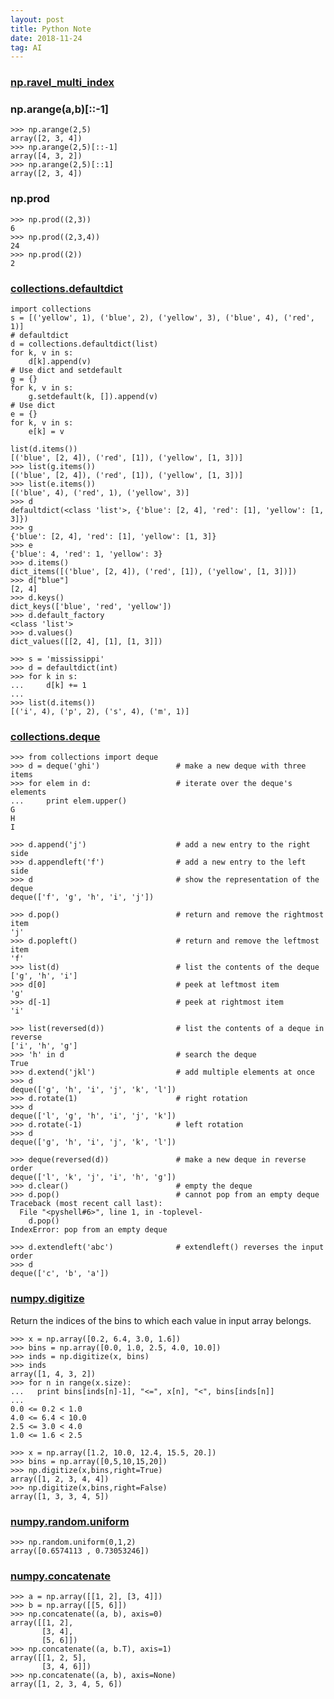 ```yaml
---
layout: post
title: Python Note
date: 2018-11-24
tag: AI
---
```


### [np.ravel_multi_index](https://docs.scipy.org/doc/numpy/reference/generated/numpy.ravel_multi_index.html)

### np.arange(a,b)\[::-1]
    >>> np.arange(2,5)
    array([2, 3, 4])
    >>> np.arange(2,5)[::-1]
    array([4, 3, 2])
    >>> np.arange(2,5)[::1]
    array([2, 3, 4])

### np.prod
    >>> np.prod((2,3))
    6
    >>> np.prod((2,3,4))
    24
    >>> np.prod((2))
    2

### [collections.defaultdict](https://docs.python.org/2/library/collections.html#collections.defaultdict)
    import collections
    s = [('yellow', 1), ('blue', 2), ('yellow', 3), ('blue', 4), ('red', 1)]
    # defaultdict
    d = collections.defaultdict(list)
    for k, v in s:
        d[k].append(v)
    # Use dict and setdefault
    g = {}
    for k, v in s:
        g.setdefault(k, []).append(v)
    # Use dict
    e = {}
    for k, v in s:
        e[k] = v

    list(d.items())
    [('blue', [2, 4]), ('red', [1]), ('yellow', [1, 3])]
    >>> list(g.items())
    [('blue', [2, 4]), ('red', [1]), ('yellow', [1, 3])]
    >>> list(e.items())
    [('blue', 4), ('red', 1), ('yellow', 3)]
    >>> d
    defaultdict(<class 'list'>, {'blue': [2, 4], 'red': [1], 'yellow': [1, 3]})
    >>> g
    {'blue': [2, 4], 'red': [1], 'yellow': [1, 3]}
    >>> e
    {'blue': 4, 'red': 1, 'yellow': 3}
    >>> d.items()
    dict_items([('blue', [2, 4]), ('red', [1]), ('yellow', [1, 3])])
    >>> d["blue"]
    [2, 4]
    >>> d.keys()
    dict_keys(['blue', 'red', 'yellow'])
    >>> d.default_factory
    <class 'list'>
    >>> d.values()
    dict_values([[2, 4], [1], [1, 3]])

    >>> s = 'mississippi'
    >>> d = defaultdict(int)
    >>> for k in s:
    ...     d[k] += 1
    ...
    >>> list(d.items())
    [('i', 4), ('p', 2), ('s', 4), ('m', 1)]

### [collections.deque](https://docs.python.org/2/library/collections.html#deque-objects)
    >>> from collections import deque
    >>> d = deque('ghi')                 # make a new deque with three items
    >>> for elem in d:                   # iterate over the deque's elements
    ...     print elem.upper()
    G
    H
    I

    >>> d.append('j')                    # add a new entry to the right side
    >>> d.appendleft('f')                # add a new entry to the left side
    >>> d                                # show the representation of the deque
    deque(['f', 'g', 'h', 'i', 'j'])

    >>> d.pop()                          # return and remove the rightmost item
    'j'
    >>> d.popleft()                      # return and remove the leftmost item
    'f'
    >>> list(d)                          # list the contents of the deque
    ['g', 'h', 'i']
    >>> d[0]                             # peek at leftmost item
    'g'
    >>> d[-1]                            # peek at rightmost item
    'i'

    >>> list(reversed(d))                # list the contents of a deque in reverse
    ['i', 'h', 'g']
    >>> 'h' in d                         # search the deque
    True
    >>> d.extend('jkl')                  # add multiple elements at once
    >>> d
    deque(['g', 'h', 'i', 'j', 'k', 'l'])
    >>> d.rotate(1)                      # right rotation
    >>> d
    deque(['l', 'g', 'h', 'i', 'j', 'k'])
    >>> d.rotate(-1)                     # left rotation
    >>> d
    deque(['g', 'h', 'i', 'j', 'k', 'l'])

    >>> deque(reversed(d))               # make a new deque in reverse order
    deque(['l', 'k', 'j', 'i', 'h', 'g'])
    >>> d.clear()                        # empty the deque
    >>> d.pop()                          # cannot pop from an empty deque
    Traceback (most recent call last):
      File "<pyshell#6>", line 1, in -toplevel-
        d.pop()
    IndexError: pop from an empty deque

    >>> d.extendleft('abc')              # extendleft() reverses the input order
    >>> d
    deque(['c', 'b', 'a'])

### [numpy.digitize](https://docs.scipy.org/doc/numpy-1.9.3/reference/generated/numpy.digitize.html)
Return the indices of the bins to which each value in input array belongs.

    >>> x = np.array([0.2, 6.4, 3.0, 1.6])
    >>> bins = np.array([0.0, 1.0, 2.5, 4.0, 10.0])
    >>> inds = np.digitize(x, bins)
    >>> inds
    array([1, 4, 3, 2])
    >>> for n in range(x.size):
    ...   print bins[inds[n]-1], "<=", x[n], "<", bins[inds[n]]
    ...
    0.0 <= 0.2 < 1.0
    4.0 <= 6.4 < 10.0
    2.5 <= 3.0 < 4.0
    1.0 <= 1.6 < 2.5

    >>> x = np.array([1.2, 10.0, 12.4, 15.5, 20.])
    >>> bins = np.array([0,5,10,15,20])
    >>> np.digitize(x,bins,right=True)
    array([1, 2, 3, 4, 4])
    >>> np.digitize(x,bins,right=False)
    array([1, 3, 3, 4, 5])

### [numpy.random.uniform](https://docs.scipy.org/doc/numpy/reference/generated/numpy.random.uniform.html)

    >>> np.random.uniform(0,1,2)
    array([0.6574113 , 0.73053246])

### [numpy.concatenate](https://docs.scipy.org/doc/numpy/reference/generated/numpy.concatenate.html)

    >>> a = np.array([[1, 2], [3, 4]])
    >>> b = np.array([[5, 6]])
    >>> np.concatenate((a, b), axis=0)
    array([[1, 2],
           [3, 4],
           [5, 6]])
    >>> np.concatenate((a, b.T), axis=1)
    array([[1, 2, 5],
           [3, 4, 6]])
    >>> np.concatenate((a, b), axis=None)
    array([1, 2, 3, 4, 5, 6])
